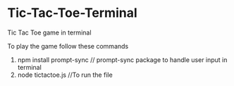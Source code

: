 # Tic-Tac-Toe-Terminal
Tic Tac Toe game in terminal

To play the game follow these commands

1) npm install prompt-sync // prompt-sync package to handle user input in terminal
2) node tictactoe.js //To run the file 
